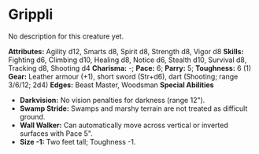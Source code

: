 # Grippli

No description for this creature yet.

**Attributes:** Agility d12, Smarts d8, Spirit d8, Strength d8, Vigor
d8
**Skills:** Fighting d6, Climbing d10, Healing d8, Notice d6, Stealth
d10, Survival d8, Tracking d8, Shooting d4
**Charisma:** -; **Pace:** 6; **Parry:** 5; **Toughness:** 6 (1)
**Gear:** Leather armour (+1), short sword (Str+d6), dart (Shooting;
range 3/6/12; 2d4)
**Edges:** Beast Master, Woodsman
**Special Abilities**

- **Darkvision:** No vision penalties for darkness (range 12").
- **Swamp Stride:** Swamps and marshy terrain are not treated as
difficult ground.
- **Wall Walker:** Can automatically move across vertical or inverted
surfaces with Pace 5".
- **Size -1:** Two feet tall; Toughness -1.
